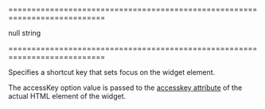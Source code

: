 <!--**
/*-------------------------------------------
    Auto-generated file. Do not modify.
-------------------------------------------

**-->
===========================================================================
<!--default-->null<!--/default-->
<!--type-->string<!--/type-->
===========================================================================

<!--shortDescription-->
Specifies a shortcut key that sets focus on the widget element.
<!--/shortDescription-->

<!--fullDescription-->
The accessKey option value is passed to the [accesskey attribute](http://www.w3schools.com/tags/att_global_accesskey.asp) of the actual HTML element of the widget.


<!--/fullDescription-->